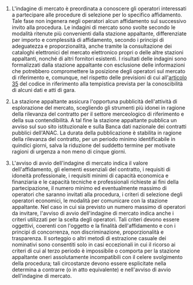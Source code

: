 1. L'indagine di mercato è preordinata a conoscere gli operatori interessati a partecipare alle procedure di selezione per lo specifico affidamento. Tale fase non ingenera negli operatori alcun affidamento sul successivo invito alla procedura. Le indagini di mercato sono svolte secondo le modalità ritenute più convenienti dalla stazione appaltante, differenziate per importo e complessità di affidamento, secondo i principi di adeguatezza e proporzionalità, anche tramite la consultazione dei cataloghi elettronici del mercato elettronico propri o delle altre stazioni appaltanti, nonché di altri fornitori esistenti. I risultati delle indagini sono formalizzati dalla stazione appaltante con esclusione delle informazioni che potrebbero compromettere la posizione degli operatori sul mercato di riferimento e, comunque, nel rispetto delle previsioni di cui all'[articolo 35](/index.html?article=articolo-35&version=2) del codice in riferimento alla tempistica prevista per la conoscibilità di alcuni dati e atti di gara.

2. La stazione appaltante assicura l'opportuna pubblicità dell'attività di esplorazione del mercato, scegliendo gli strumenti più idonei in ragione della rilevanza del contratto per il settore merceologico di riferimento e della sua contendibilità. A tal fine la stazione appaltante pubblica un avviso sul suo sito istituzionale e sulla Banca dati nazionale dei contratti pubblici dell'ANAC. La durata della pubblicazione è stabilita in ragione della rilevanza del contratto, per un periodo minimo identificabile in quindici giorni, salva la riduzione del suddetto termine per motivate ragioni di urgenza a non meno di cinque giorni.

3. L'avviso di avvio dell'indagine di mercato indica il valore dell'affidamento, gli elementi essenziali del contratto, i requisiti di idoneità professionale, i requisiti minimi di capacità economica e finanziaria e le capacità tecniche e professionali richieste ai fini della partecipazione, il numero minimo ed eventualmente massimo di operatori che saranno invitati alla procedura, i criteri di selezione degli operatori economici, le modalità per comunicare con la stazione appaltante. Nel caso in cui sia previsto un numero massimo di operatori da invitare, l'avviso di avvio dell'indagine di mercato indica anche i criteri utilizzati per la scelta degli operatori. Tali criteri devono essere oggettivi, coerenti con l'oggetto e la finalità dell'affidamento e con i principi di concorrenza, non discriminazione, proporzionalità e trasparenza. Il sorteggio o altri metodi di estrazione casuale dei nominativi sono consentiti solo in casi eccezionali in cui il ricorso ai criteri di cui al terzo periodo è impossibile o comporta per la stazione appaltante oneri assolutamente incompatibili con il celere svolgimento della procedura; tali circostanze devono essere esplicitate nella determina a contrarre (o in atto equivalente) e nell'avviso di avvio dell'indagine di mercato.
